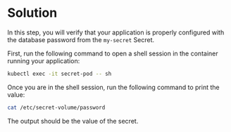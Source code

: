 # Solution

In this step, you will verify that your application is properly configured with the database password from the `my-secret` Secret.

First, run the following command to open a shell session in the container running your application:

```bash
kubectl exec -it secret-pod -- sh
```

Once you are in the shell session, run the following command to print the value:

```bash
cat /etc/secret-volume/password
```

The output should be the value of the secret.
